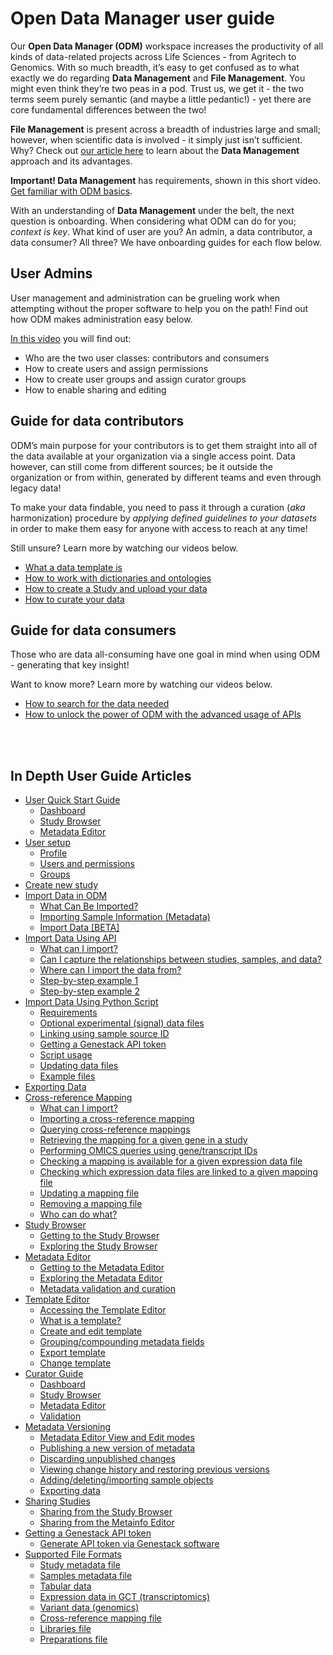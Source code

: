 # Open Data Manager user guide

Our **Open Data Manager (ODM)** workspace increases the productivity of all
kinds of data-related projects across Life Sciences - from Agritech to
Genomics. With so much breadth, it’s easy to get confused as to what exactly we
do regarding **Data Management** and **File Management**. You might even think
they’re two peas in a pod. Trust us, we get it - the two terms seem purely
semantic (and maybe a little pedantic!) - yet there are core fundamental
differences between the two!

**File Management** is present across a breadth of industries large and small;
however, when scientific data is involved - it simply just isn’t sufficient.
Why? Check out [our article here](https://genestack.com/news/blog/data-management-in-life-sciences-key-concepts/) to learn about the **Data Management**
approach and its advantages.

**Important! Data Management**  has requirements, shown in this short video.
[Get familiar with ODM basics](https://www.youtube.com/watch?v=-p-_0MMAtHM&list=PLqGSwEO9VFw0fuFPC7MD0CLJw7ZLmXiLk&index=6).

With an understanding of **Data Management** under the belt, the next question
is onboarding. When considering what ODM can do for you; *context is key*. What
kind of user are you? An admin, a data contributor, a data consumer? All three?
We have onboarding guides for each flow below.

## User Admins

User management and administration can be grueling work when attempting without
the proper software to help you on the path! Find out how ODM makes
administration easy below.

[In this video](https://www.youtube.com/watch?v=8Jz0VT6ZwG0&list=PLqGSwEO9VFw1L0gPg2CgrLMnPsS3oGn3T&index=2) you will find out:

* Who are the two user classes: contributors and consumers
* How to create users and assign permissions
* How to create user groups and assign curator groups
* How to enable sharing and editing

## Guide for data contributors

ODM’s main purpose for your contributors is to get them straight into all of
the data available at your organization via a single access point. Data
however, can still come from different sources; be it outside the organization
or from within, generated by different teams and even through legacy data!

To make your data findable, you need to pass it through a curation (*aka*
harmonization) procedure by *applying defined guidelines to your datasets* in
order to make them easy for anyone with access to reach at any time!

Still unsure? Learn more by watching our videos below.

* [What a data template is](https://www.youtube.com/watch?v=PJkr5AMVPGo&list=PLqGSwEO9VFw1L0gPg2CgrLMnPsS3oGn3T&index=5)
* [How to work with dictionaries and ontologies](https://www.youtube.com/watch?v=M62EmQZz0kw&list=PLqGSwEO9VFw1L0gPg2CgrLMnPsS3oGn3T&index=4)
* [How to create a Study and upload your data](https://www.youtube.com/watch?v=Z_wrz1JT6-s&list=PLqGSwEO9VFw1L0gPg2CgrLMnPsS3oGn3T&index=6)
* [How to curate your data](https://www.youtube.com/watch?v=22z-bUvjPO0&list=PLqGSwEO9VFw1L0gPg2CgrLMnPsS3oGn3T&index=1)

## Guide for data consumers

Those who are data all-consuming have one goal in mind when using ODM - generating that key insight!

Want to know more? Learn more by watching our videos below.

* [How to search for the data needed](https://www.youtube.com/watch?v=Gunh_fFIHB4&list=PLqGSwEO9VFw1L0gPg2CgrLMnPsS3oGn3T&index=3)
* [How to unlock the power of ODM with the advanced usage of APIs](https://www.youtube.com/watch?v=7bLXBLp6Cxs&list=PLqGSwEO9VFw0fuFPC7MD0CLJw7ZLmXiLk&index=1)

<br/>
<br/>

## In Depth User Guide Articles

* [User Quick Start Guide](doc-odm-user-guide/quickstart_user.md)
    * [Dashboard](doc-odm-user-guide/quickstart_user.md#dashboard)
    * [Study Browser](doc-odm-user-guide/quickstart_user.md#study-browser)
    * [Metadata Editor](doc-odm-user-guide/quickstart_user.md#metadata-editor)
* [User setup](doc-odm-user-guide/setup.md)
    * [Profile](doc-odm-user-guide/setup.md#profile)
    * [Users and permissions](doc-odm-user-guide/setup.md#users-and-permissions)
    * [Groups](doc-odm-user-guide/setup.md#groups)
* [Create new study](doc-odm-user-guide/create-study.md)
* [Import Data in ODM](doc-odm-user-guide/import-samples-spreadsheet.md)
    * [What Can Be Imported?](doc-odm-user-guide/import-samples-spreadsheet.md#what-can-be-imported)
    * [Importing Sample Information (Metadata)](doc-odm-user-guide/import-samples-spreadsheet.md#importing-sample-information-metadata)
    * [Import Data [BETA]](doc-odm-user-guide/import-samples-spreadsheet.md#import-data-beta)
* [Import Data Using API](doc-odm-user-guide/import-data-using-api.md)
    * [What can I import?](doc-odm-user-guide/import-data-using-api.md#what-can-i-import)
    * [Can I capture the relationships between studies, samples, and data?](doc-odm-user-guide/import-data-using-api.md#can-i-capture-the-relationships-between-studies-samples-and-data)
    * [Where can I import the data from?](doc-odm-user-guide/import-data-using-api.md#where-can-i-import-the-data-from)
    * [Step-by-step example 1](doc-odm-user-guide/import-data-using-api.md#step-by-step-example-1)
    * [Step-by-step example 2](doc-odm-user-guide/import-data-using-api.md#step-by-step-example-2)
* [Import Data Using Python Script](doc-odm-user-guide/import-data-using-python-script.md)
    * [Requirements](doc-odm-user-guide/import-data-using-python-script.md#requirements)
    * [Optional experimental (signal) data files](doc-odm-user-guide/import-data-using-python-script.md#optional-experimental-signal-data-files)
    * [Linking using sample source ID](doc-odm-user-guide/import-data-using-python-script.md#linking-using-sample-source-id)
    * [Getting a Genestack API token](doc-odm-user-guide/import-data-using-python-script.md#getting-a-genestack-api-token)
    * [Script usage](doc-odm-user-guide/import-data-using-python-script.md#script-usage)
    * [Updating data files](doc-odm-user-guide/import-data-using-python-script.md#updating-data-files)
    * [Example files](doc-odm-user-guide/import-data-using-python-script.md#example-files)
* [Exporting Data](doc-odm-user-guide/exporting-data.md)
* [Cross-reference Mapping](doc-odm-user-guide/xref-mapping.md)
    * [What can I import?](doc-odm-user-guide/xref-mapping.md#what-can-i-import)
    * [Importing a cross-reference mapping](doc-odm-user-guide/xref-mapping.md#importing-a-cross-reference-mapping)
    * [Querying cross-reference mappings](doc-odm-user-guide/xref-mapping.md#querying-cross-reference-mappings)
    * [Retrieving the mapping for a given gene in a study](doc-odm-user-guide/xref-mapping.md#retrieving-the-mapping-for-a-given-gene-in-a-study)
    * [Performing OMICS queries using gene/transcript IDs](doc-odm-user-guide/xref-mapping.md#performing-omics-queries-using-gene-transcript-ids)
    * [Checking a mapping is available for a given expression data file](doc-odm-user-guide/xref-mapping.md#checking-a-mapping-is-available-for-a-given-expression-data-file)
    * [Checking which expression data files are linked to a given mapping file](doc-odm-user-guide/xref-mapping.md#checking-which-expression-data-files-are-linked-to-a-given-mapping-file)
    * [Updating a mapping file](doc-odm-user-guide/xref-mapping.md#updating-a-mapping-file)
    * [Removing a mapping file](doc-odm-user-guide/xref-mapping.md#removing-a-mapping-file)
    * [Who can do what?](doc-odm-user-guide/xref-mapping.md#who-can-do-what)
* [Study Browser](doc-odm-user-guide/studybrowser.md)
    * [Getting to the Study Browser](doc-odm-user-guide/studybrowser.md#getting-to-the-study-browser)
    * [Exploring the Study Browser](doc-odm-user-guide/studybrowser.md#exploring-the-study-browser)
* [Metadata Editor](doc-odm-user-guide/metadata-editor.md)
    * [Getting to the Metadata Editor](doc-odm-user-guide/metadata-editor.md#getting-to-the-metadata-editor)
    * [Exploring the Metadata Editor](doc-odm-user-guide/metadata-editor.md#exploring-the-metadata-editor)
    * [Metadata validation and curation](doc-odm-user-guide/metadata-editor.md#metadata-validation-and-curation)
* [Template Editor](doc-odm-user-guide/template-editor.md)
    * [Accessing the Template Editor](doc-odm-user-guide/template-editor.md#accessing-the-template-editor)
    * [What is a template?](doc-odm-user-guide/template-editor.md#what-is-a-template)
    * [Create and edit template](doc-odm-user-guide/template-editor.md#create-and-edit-template)
    * [Grouping/compounding metadata fields](doc-odm-user-guide/template-editor.md#grouping-compounding-metadata-fields)
    * [Export template](doc-odm-user-guide/template-editor.md#export-template)
    * [Change template](doc-odm-user-guide/template-editor.md#change-template)
* [Curator Guide](doc-odm-user-guide/curator_guide.md)
    * [Dashboard](doc-odm-user-guide/curator_guide.md#dashboard)
    * [Study Browser](doc-odm-user-guide/curator_guide.md#study-browser)
    * [Metadata Editor](doc-odm-user-guide/curator_guide.md#metadata-editor)
    * [Validation](doc-odm-user-guide/curator_guide.md#validation)
* [Metadata Versioning](doc-odm-user-guide/versioning.md)
    * [Metadata Editor View and Edit modes](doc-odm-user-guide/versioning.md#metadata-editor-view-and-edit-modes)
    * [Publishing a new version of metadata](doc-odm-user-guide/versioning.md#publishing-a-new-version-of-metadata)
    * [Discarding unpublished changes](doc-odm-user-guide/versioning.md#discarding-unpublished-changes)
    * [Viewing change history and restoring previous versions](doc-odm-user-guide/versioning.md#viewing-change-history-and-restoring-previous-versions)
    * [Adding/deleting/importing sample objects](doc-odm-user-guide/versioning.md#adding-deleting-importing-sample-objects)
    * [Exporting data](doc-odm-user-guide/versioning.md#exporting-data)
* [Sharing Studies](doc-odm-user-guide/sharing.md)
    * [Sharing from the Study Browser](doc-odm-user-guide/sharing.md#sharing-from-the-study-browser)
    * [Sharing from the Metainfo Editor](doc-odm-user-guide/sharing.md#sharing-from-the-metainfo-editor)
* [Getting a Genestack API token](doc-odm-user-guide/getting-a-genestack-api-token.md)
    * [Generate API token via Genestack software](doc-odm-user-guide/getting-a-genestack-api-token.md#generate-api-token-via-genestack-software)
* [Supported File Formats](doc-odm-user-guide/supported-formats.md)
    * [Study metadata file](doc-odm-user-guide/supported-formats.md#study-metadata-file)
    * [Samples metadata file](doc-odm-user-guide/supported-formats.md#samples-metadata-file)
    * [Tabular data](doc-odm-user-guide/supported-formats.md#tabular-data)
    * [Expression data in GCT (transcriptomics)](doc-odm-user-guide/supported-formats.md#expression-data-in-gct-transcriptomics)
    * [Variant data (genomics)](doc-odm-user-guide/supported-formats.md#variant-data-genomics)
    * [Cross-reference mapping file](doc-odm-user-guide/supported-formats.md#cross-reference-mapping-file)
    * [Libraries file](doc-odm-user-guide/supported-formats.md#libraries-file)
    * [Preparations file](doc-odm-user-guide/supported-formats.md#preparations-file)
